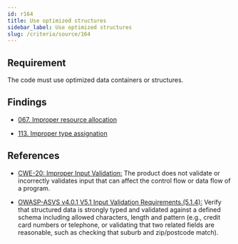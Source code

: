 ```yaml
---
id: r164
title: Use optimized structures
sidebar_label: Use optimized structures
slug: /criteria/source/164
---
```


## Requirement

The code must use optimized data containers or structures.

## Findings

- [067. Improper resource allocation](https://fluidattacks.com/products/rules/findings/067/)

- [113. Improper type assignation](https://fluidattacks.com/products/rules/findings/113/)

## References

- [CWE-20: Improper Input Validation:](https://cwe.mitre.org/data/definitions/20.html)
The product does not validate or incorrectly validates input that can affect
the control flow or data flow of a program.

- [OWASP-ASVS v4.0.1 V5.1 Input Validation Requirements.(5.1.4):](https://owasp.org/www-project-application-security-verification-standard/)
Verify that structured data is strongly typed and validated against a defined
schema including allowed characters, length and pattern
(e.g., credit card numbers or telephone, or validating that two related fields
are reasonable, such as checking that suburb and zip/postcode match).
